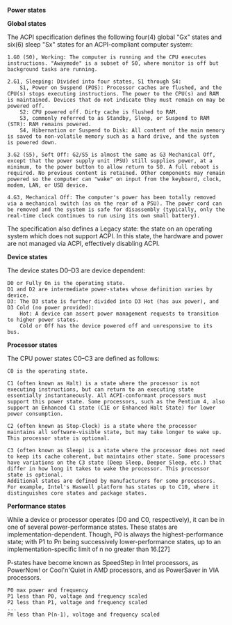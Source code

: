 **Power  states**

**Global states**

The ACPI specification defines the following four(4) global "Gx" states and six(6) sleep "Sx" states for an ACPI-compliant computer system:

    1.G0 (S0), Working: The computer is running and the CPU executes instructions. "Awaymode" is a subset of S0, where monitor is off but background tasks are running.
    
    2.G1, Sleeping: Divided into four states, S1 through S4:
        S1, Power on Suspend (POS): Processor caches are flushed, and the CPU(s) stops executing instructions. The power to the CPU(s) and RAM is maintained. Devices that do not indicate they must remain on may be powered off.
        S2: CPU powered off. Dirty cache is flushed to RAM.
        S3, commonly referred to as Standby, Sleep, or Suspend to RAM (STR): RAM remains powered.
        S4, Hibernation or Suspend to Disk: All content of the main memory is saved to non-volatile memory such as a hard drive, and the system is powered down.
        
    3.G2 (S5), Soft Off: G2/S5 is almost the same as G3 Mechanical Off, except that the power supply unit (PSU) still supplies power, at a minimum, to the power button to allow return to S0. A full reboot is required. No previous content is retained. Other components may remain powered so the computer can "wake" on input from the keyboard, clock, modem, LAN, or USB device.
    
    4.G3, Mechanical Off: The computer's power has been totally removed via a mechanical switch (as on the rear of a PSU). The power cord can be removed and the system is safe for disassembly (typically, only the real-time clock continues to run using its own small battery).

The specification also defines a Legacy state: the state on an operating system which does not support ACPI. In this state, the hardware and power are not managed via ACPI, effectively disabling ACPI.



**Device states**

The device states D0–D3 are device dependent:

    D0 or Fully On is the operating state.
    D1 and D2 are intermediate power-states whose definition varies by device.
    D3: The D3 state is further divided into D3 Hot (has aux power), and D3 Cold (no power provided):
        Hot: A device can assert power management requests to transition to higher power states.
        Cold or Off has the device powered off and unresponsive to its bus.


**Processor states**

The CPU power states C0–C3 are defined as follows:

    C0 is the operating state.
    
    C1 (often known as Halt) is a state where the processor is not executing instructions, but can return to an executing state essentially instantaneously. All ACPI-conformant processors must support this power state. Some processors, such as the Pentium 4, also support an Enhanced C1 state (C1E or Enhanced Halt State) for lower power consumption.
    
    C2 (often known as Stop-Clock) is a state where the processor maintains all software-visible state, but may take longer to wake up. This processor state is optional.
    
    C3 (often known as Sleep) is a state where the processor does not need to keep its cache coherent, but maintains other state. Some processors have variations on the C3 state (Deep Sleep, Deeper Sleep, etc.) that differ in how long it takes to wake the processor. This processor state is optional.
    Additional states are defined by manufacturers for some processors. For example, Intel's Haswell platform has states up to C10, where it distinguishes core states and package states.
**Performance states**

While a device or processor operates (D0 and C0, respectively), it can be in one of several power-performance states. These states are implementation-dependent. Though, P0 is always the highest-performance state; with P1 to Pn being successively lower-performance states, up to an implementation-specific limit of n no greater than 16.[27]

P-states have become known as SpeedStep in Intel processors, as PowerNow! or Cool'n'Quiet in AMD processors, and as PowerSaver in VIA processors.

    P0 max power and frequency
    P1 less than P0, voltage and frequency scaled
    P2 less than P1, voltage and frequency scaled
    ...
    Pn less than P(n-1), voltage and frequency scaled